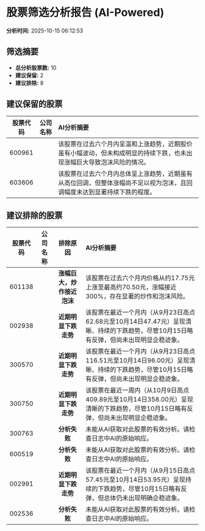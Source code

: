 # 股票筛选分析报告 (AI-Powered)

**分析时间:** 2025-10-15 06:12:53

## 筛选摘要

- **总分析股票数:** 10
- **建议保留:** 2
- **建议排除:** 8

## 建议保留的股票

| 股票代码 | 公司名称 | AI分析摘要 |
|:---:|:---:|:---|
| 600961 |  | 该股票在过去六个月内呈温和上涨趋势，近期股价虽有小幅波动，但未构成明显的持续下跌，也未出现涨幅巨大导致泡沫风险的情况。 |
| 603606 |  | 该股票在过去六个月内总体呈上涨趋势，近期虽有从高位回调，但整体涨幅尚不足以视为泡沫，且回调幅度未达到显著持续下跌的程度。 |

## 建议排除的股票

| 股票代码 | 公司名称 | 排除原因 | AI分析摘要 |
|:---:|:---:|:---:|:---|
| 601138 |  | **涨幅巨大，炒作接近泡沫** | 该股票在过去六个月内价格从约17.75元上涨至最高约70.50元，涨幅接近300%，存在显著的炒作和泡沫风险。 |
| 002938 |  | **近期明显下跌走势** | 该股票在最近一个月内（从9月23日高点62.68元至10月14日47.47元）呈现清晰、持续的下跌趋势，尽管10月15日略有反弹，但尚未出现明显企稳迹象。 |
| 300570 |  | **近期明显下跌走势** | 该股票在最近一个月内（从9月23日高点116.51元至10月14日96.00元）呈现清晰、持续的下跌趋势，尽管10月15日略有反弹，但尚未出现明显企稳迹象。 |
| 300750 |  | **近期明显下跌走势** | 该股票在最近一周内（从10月9日高点409.89元至10月14日358.00元）呈现清晰的下跌趋势，尽管10月15日略有反弹，但尚未出现明显企稳迹象。 |
| 300763 |  | **分析失败** | 未能从AI获取对此股票的有效分析。请检查日志中AI的原始响应。 |
| 600519 |  | **分析失败** | 未能从AI获取对此股票的有效分析。请检查日志中AI的原始响应。 |
| 002991 |  | **近期明显下跌走势** | 该股票在最近一个月内（从9月15日高点57.45元至10月14日53.95元）呈现持续的下跌趋势，尽管10月15日略有反弹，但总体仍未出现明确企稳迹象。 |
| 002536 |  | **分析失败** | 未能从AI获取对此股票的有效分析。请检查日志中AI的原始响应。 |
